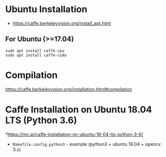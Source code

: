 # Ubuntu Installation #

* https://caffe.berkeleyvision.org/install_apt.html


## For Ubuntu (>=17.04) ##

```
sudo apt install caffe-cpu
sudo apt install caffe-cuda
```

# Compilation #

https://caffe.berkeleyvision.org/installation.html#compilation


# Caffe Installation on Ubuntu 18.04 LTS (Python 3.6) #

*https://mc.ai/caffe-installation-on-ubuntu-18-04-lts-python-3-6/


* `Makefile.config.python3` - example (python3 + ubuntu 18.04 + opencv 3.x)
